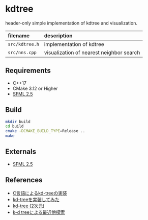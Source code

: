 # kdtree

header-only simple implementation of kdtree and visualization.

|filename|description|
|:--|:--|
|`src/kdtree.h`|implementation of kdtree|
|`src/nns.cpp`|visualization of nearest neighbor search|


## Requirements

* C++17
* CMake 3.12 or Higher
* [SFML 2.5](https://github.com/SFML/SFML)

## Build

```bash
mkdir build
cd build
cmake -DCMAKE_BUILD_TYPE=Release ..
make
```

## Externals

* [SFML 2.5](https://github.com/SFML/SFML)

## References

* [C言語によるkd-treeの実装](https://qiita.com/fj-th/items/1bb2dc39f3088549ad6e)
* [kd-treeを実装してみた](https://atkg.hatenablog.com/entry/2016/12/18/002353)
* [kd-tree (2次元)](https://tjkendev.github.io/procon-library/cpp/range_query/kd-tree.html)
* [k-d treeによる最近傍探索](https://github.com/komi2/survey/blob/master/01/01/kdtree.md)